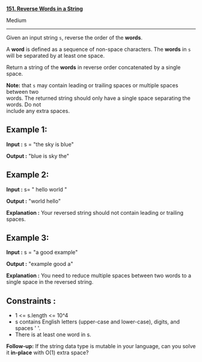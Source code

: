 [**151\. Reverse Words in a String**](https://leetcode.com/problems/reverse-words-in-a-string/)

Medium

* * *

Given an input string `s`, reverse the order of the **words**.  
  
A **word** is defined as a sequence of non-space characters. The **words** in `s` will be separated by at least one space.  
  
Return a string of the **words** in reverse order concatenated by a single space.

**Note:** that `s` may contain leading or trailing spaces or multiple spaces between two  
words. The returned string should only have a single space separating the words. Do not  
include any extra spaces.

**Example 1:**
--------------

**Input :** s = "the sky is blue"

**Output :** "blue is sky the"

**Example 2:**
--------------

**Input :** s= " hello world "

**Output :** "world hello"

**Explanation :** Your reversed string should not contain leading or trailing spaces.

**Example 3:**
--------------

**Input :** s = "a good example"

**Output :** "example good a"

**Explanation :** You need to reduce multiple spaces between two words to a single space in the reversed string.

**Constraints :**
-----------------

*   1 <= s.length <= 10^4
*   s contains English letters (upper-case and lower-case), digits, and spaces ' '.
*   There is at least one word in s.

**Follow-up:** If the string data type is mutable in your language, can you solve it **in-place** with O(1) extra space?
